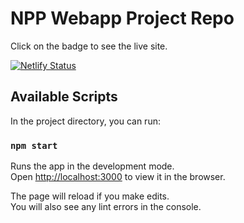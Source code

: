 # NPP Webapp Project Repo

Click on the badge to see the live site.

[![Netlify Status](https://api.netlify.com/api/v1/badges/15014c1a-14b1-4e6f-a6d3-71c93830797f/deploy-status)](https://uttyler-deg-vis.herokuapp.com/)




## Available Scripts

In the project directory, you can run:

### `npm start`

Runs the app in the development mode.<br />
Open [http://localhost:3000](http://localhost:3000) to view it in the browser.

The page will reload if you make edits.<br />
You will also see any lint errors in the console.


